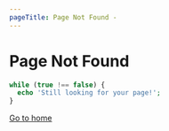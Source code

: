 ```yaml
---
pageTitle: Page Not Found -
---
```


# Page Not Found

```PHP
while (true !== false) {
  echo 'Still looking for your page!';
}

```

[Go to home](/)
